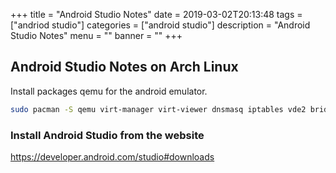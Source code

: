 +++
title = "Android Studio Notes"
date = 2019-03-02T20:13:48
tags = ["andriod studio"]
categories = ["android studio"]
description = "Android Studio Notes"
menu = ""
banner = ""
+++

## Android Studio Notes on Arch Linux

Install packages qemu for the android emulator.

```bash 
sudo pacman -S qemu virt-manager virt-viewer dnsmasq iptables vde2 bridge-utils openbsd-netcat
```

### Install Android Studio from the website

https://developer.android.com/studio#downloads
